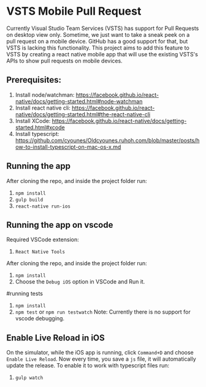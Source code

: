 # VSTS Mobile Pull Request
Currently Visual Studio Team Services (VSTS) has support for Pull Requests on desktop view only. Sometime, we just want to take a sneak peek on a pull request on a mobile device. GitHub has a good support for that, but VSTS is lacking this functionality. This project aims to add this feature to VSTS by creating a react native mobile app that will use the existing VSTS's APIs to show pull requests on mobile devices.

## Prerequisites:
1. Install node/watchman: https://facebook.github.io/react-native/docs/getting-started.html#node-watchman
2. Install react native cli: https://facebook.github.io/react-native/docs/getting-started.html#the-react-native-cli
3. Install XCode: https://facebook.github.io/react-native/docs/getting-started.html#xcode
4. Install typescript: https://github.com/cyounes/Oldcyounes.ruhoh.com/blob/master/posts/how-to-install-typescript-on-mac-os-x.md

## Running the app
After cloning the repo, and inside the project folder run:
1. `npm install`
2. `gulp build`
3. `react-native run-ios`

## Running the app on vscode 
Required VSCode extension:
1. `React Native Tools`

After cloning the repo, and inside the project folder run:
1. `npm install`
2. Choose the `Debug iOS` option in VSCode and Run it.

#running tests
1. `npm install`
2. `npm test` or `npm run testwatch`
Note: Currently there is no support for vscode debugging.

## Enable Live Reload in iOS
On the simulator, while the iOS app is running, click `Command+D` and choose `Enable Live Reload`. 
Now every time, you save a `js` file, it will automatically update the release. 
To enable it to work with typescript files run:
1. `gulp watch`
